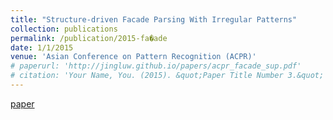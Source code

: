 ```yaml
---
title: "Structure-driven Facade Parsing With Irregular Patterns"
collection: publications
permalink: /publication/2015-fa�ade
date: 1/1/2015
venue: 'Asian Conference on Pattern Recognition (ACPR)'
# paperurl: 'http://jingluw.github.io/papers/acpr_facade_sup.pdf'
# citation: 'Your Name, You. (2015). &quot;Paper Title Number 3.&quot; <i>Journal 1</i>. 1(3).'
---
```


<a href='http://jingluw.github.io/papers/acpr_facade_sup.pdf'>paper</a>
